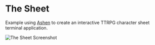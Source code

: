 # The Sheet

Example using [Ashen][] to create an interactive TTRPG character sheet terminal
application.

![The Sheet Screenshot](https://media.colinta.com/thesheet.png)

[ashen]: https://github.com/colinta/Ashen
